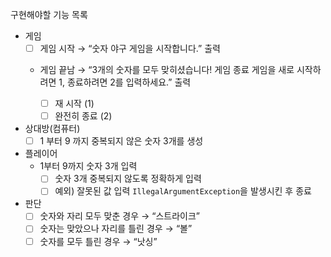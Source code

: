 구현해야할 기능 목록

- 게임
    - [ ]  게임 시작 → “숫자 야구 게임을 시작합니다.” 출력
    - 게임 끝남
        → “3개의 숫자를 모두 맞히셨습니다! 게임 종료
        게임을 새로 시작하려면 1, 종료하려면 2를 입력하세요.” 출력
        
        - [ ]  재 시작 (1)
        - [ ]  완전히 종료 (2)
- 상대방(컴퓨터)
    - [ ]  1 부터 9 까지 중복되지 않은 숫자 3개를 생성
- 플레이어
    - 1부터 9까지 숫자 3개 입력
        - [ ]  숫자 3개 중복되지 않도록 정확하게 입력
        - [ ]  예외) 잘못된 값 입력 `IllegalArgumentException`을 발생시킨 후  종료
- 판단
    - [ ]  숫자와 자리 모두 맞춘 경우 → “스트라이크”
    - [ ]  숫자는 맞았으나 자리를 틀린 경우 → “볼”
    - [ ]  숫자를 모두 틀린 경우 → “낫싱”
